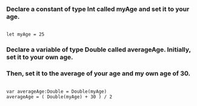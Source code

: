 ### Declare a constant of type Int called myAge and set it to your age.

```

let myAge = 25

```

### Declare a variable of type Double called averageAge. Initially, set it to your own age.
### Then, set it to the average of your age and my own age of 30.

```

var averageAge:Double = Double(myAge)
averageAge = ( Double(myAge) + 30 ) / 2

```
